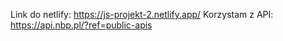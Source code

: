 Link do netlify: https://js-projekt-2.netlify.app/
Korzystam z API: https://api.nbp.pl/?ref=public-apis
